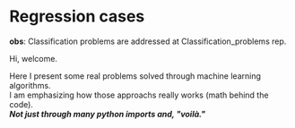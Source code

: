 # Regression cases 

**obs**: Classification problems are addressed at Classification_problems rep.

Hi, welcome.

Here I present some real problems solved through machine learning algorithms. <br>
I am emphasizing how those approachs really works (math behind the code). <br>
***Not just through many python imports and, "voilà."***
